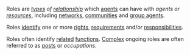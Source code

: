 Roles are *[types](https://github.com/gcassel/Modular-Organization-Terminology/blob/master/terms/type.md) of [relationship](https://github.com/gcassel/Modular-Organization-Terminology/blob/master/terms/relationship.md)* which [agents](https://github.com/gcassel/Modular-Organization-Terminology/blob/master/terms/agent.md) can have with *agents or [resources](https://github.com/gcassel/Modular-Organization-Terminology/blob/master/terms/resource.md)*, including [networks](https://github.com/gcassel/Modular-Organization-Terminology/blob/master/terms/network.md), [communities](https://github.com/gcassel/Modular-Organization-Terminology/blob/master/terms/community.md) and [group agents](https://github.com/gcassel/Modular-Organization-Terminology/blob/master/compound-terms/group-agent.md).  

Roles [identify](https://github.com/gcassel/Modular-Organization-Terminology/blob/master/terms/identify.md) one or more [rights](https://github.com/gcassel/Modular-Organization-Terminology/blob/master/terms/right.md), [requirements](https://github.com/gcassel/Modular-Organization-Terminology/blob/master/terms/requirement.md) and/or [responsibilities](https://github.com/gcassel/Modular-Organization-Terminology/blob/master/terms/responsibility.md).  
 
Roles often identify [related](https://github.com/gcassel/Modular-Organization-Terminology/blob/master/terms/relationship.md) [functions](https://github.com/gcassel/Modular-Organization-Terminology/blob/master/terms/function.md).  [Complex](https://github.com/gcassel/Modular-Organization-Terminology/blob/master/terms/complex.md) ongoing roles are often referred to as [posts](https://github.com/gcassel/Modular-Organization-Terminology/blob/master/terms/post.md)  or *occupations*.
